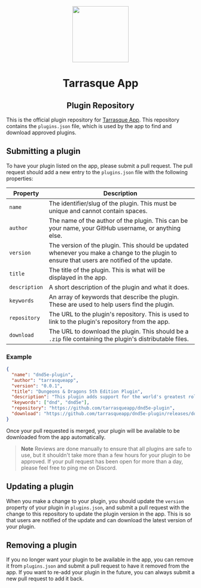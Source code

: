 <div align="center">
  <a href="https://tarrasque.app" target="_blank"><img src="https://tarrasque.app/images/logo.svg" width="150" /></a>
  <h1>Tarrasque App</h1>
  <h2>Plugin Repository</h2>
</div>

This is the official plugin repository for [Tarrasque App](https://tarrasque.app). This repository contains the `plugins.json` file, which is used by the app to find and download approved plugins.

## Submitting a plugin

To have your plugin listed on the app, please submit a pull request. The pull request should add a new entry to the `plugins.json` file with the following properties:

| Property      | Description                                                                                                                                 |
| ------------- | ------------------------------------------------------------------------------------------------------------------------------------------- |
| `name`        | The identifier/slug of the plugin. This must be unique and cannot contain spaces.                                                           |
| `author`      | The name of the author of the plugin. This can be your name, your GitHub username, or anything else.                                        |
| `version`     | The version of the plugin. This should be updated whenever you make a change to the plugin to ensure that users are notified of the update. |
| `title`       | The title of the plugin. This is what will be displayed in the app.                                                                         |
| `description` | A short description of the plugin and what it does.                                                                                         |
| `keywords`    | An array of keywords that describe the plugin. These are used to help users find the plugin.                                                |
| `repository`  | The URL to the plugin's repository. This is used to link to the plugin's repository from the app.                                           |
| `download`    | The URL to download the plugin. This should be a `.zip` file containing the plugin's distributable files.                                   |

### Example

```json
{
  "name": "dnd5e-plugin",
  "author": "tarrasqueapp",
  "version": "0.0.1",
  "title": "Dungeons & Dragons 5th Edition Plugin",
  "description": "This plugin adds support for the world's greatest roleplaying game.",
  "keywords": ["dnd", "dnd5e"],
  "repository": "https://github.com/tarrasqueapp/dnd5e-plugin",
  "download": "https://github.com/tarrasqueapp/dnd5e-plugin/releases/download/latest/dnd5e-plugin.zip"
}
```

Once your pull requested is merged, your plugin will be available to be downloaded from the app automatically.

> **Note**
> Reviews are done manually to ensure that all plugins are safe to use, but it shouldn't take more than a few hours for your plugin to be approved. If your pull request has been open for more than a day, please feel free to ping me on Discord.

## Updating a plugin

When you make a change to your plugin, you should update the `version` property of your plugin in `plugins.json`, and submit a pull request with the change to this repository to update the plugin version in the app. This is so that users are notified of the update and can download the latest version of your plugin.

## Removing a plugin

If you no longer want your plugin to be available in the app, you can remove it from `plugins.json` and submit a pull request to have it removed from the app. If you want to re-add your plugin in the future, you can always submit a new pull request to add it back.
